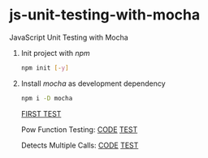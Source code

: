 # js-unit-testing-with-mocha
JavaScript Unit Testing with Mocha

1.  Init project with *npm*
    ```bash
    npm init [-y]
    ```

2.  Install *mocha* as development dependency
    ```bash
    npm i -D mocha
    ```


    [FIRST TEST](./test/myFirstTest.test.js)

    Pow Function Testing:       [CODE](./src/powExampleFn.js)           [TEST](./test/powExampleFn.test.js)

    Detects Multiple Calls:     [CODE](./src/detectsMultipleCallsTo.js) [TEST](./test/detectsMultipleCallsTo.test.js)